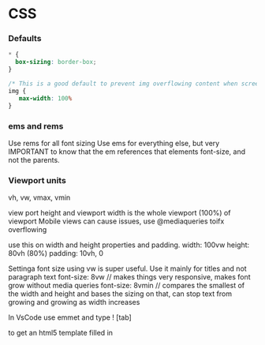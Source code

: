 # CSS 

### Defaults

```css
* {
  box-sizing: border-box;
}

/* This is a good default to prevent img overflowing content when screen size shrinks */
img {
   max-width: 100%
}
```
### ems and rems

Use rems for all font sizing
Use ems for everything else, but very IMPORTANT to know that the em references that elements font-size, and not the parents.

### Viewport units

vh, vw, vmax, vmin

view port height and viewport width is the whole viewport (100%) of viewport
Mobile views can cause issues, use @mediaqueries toifx overflowing

use this on width and height properties and padding.
width: 100vw
height: 80vh (80%)
padding: 10vh, 0

Settinga font size using vw is super useful. Use it mainly for titles and not paragraph text
font-size: 8vw // makes things very responsive, makes font grow without media queries
font-size: 8vmin // compares the smallest of the width and height and bases the sizing on that, can stop text from growing and growing as width increases

In VsCode use emmet and type ! [tab]

to get an html5 template filled in






